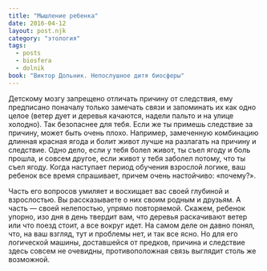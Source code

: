 ```yaml
---
title: "Мышление ребенка"
date: 2016-04-12
layout: post.njk
category: "этология"
tags:
  - posts
  - biosfera
  - dolnik
book: "Виктор Дольник. Непослушное дитя биосферы"
---
```


Детскому мозгу запрещено отличать причину от следствия, ему предписано поначалу только замечать связи и запоминать их как одно целое (ветер дует и деревья качаются, надели пальто и на улице холодно). Так безопаснее для тебя. Если же ты примешь следствие за причину, может быть очень плохо. Например, замеченную комбинацию длинная красная ягода и болит живот лучше на разлагать на причину и следствие. Одно дело, если у тебя болел живот, ты съел ягоду и боль прошла, и совсем другое, если живот у тебя заболел потому, что ты съел ягоду. Когда наступает период обучения взрослой логике, ваш ребенок все время спрашивает, причем очень настойчиво: «почему?».

Часть его вопросов умиляет и восхищает вас своей глубиной и взрослостью. Вы рассказываете о них своим родным и друзьям. А часть — своей нелепостью, упрямо повторяемой. Скажем, ребенок упорно, изо дня в день твердит вам, что деревья раскачивают ветер или что поезд стоит, а все вокруг идет. На самом деле он давно понял, что, на ваш взгляд, тут и проблемы нет, и так все ясно. Но для его логической машины, доставшейся от предков, причина и следствие здесь совсем не очевидны, противоположная связь выглядит столь же возможной.
